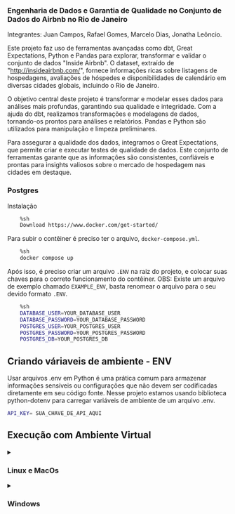 
### Engenharia de Dados e Garantia de Qualidade no Conjunto de Dados do Airbnb no Rio de Janeiro
Integrantes:
Juan Campos,
Rafael Gomes,
Marcelo Dias,
Jonatha Leôncio.

Este projeto faz uso de ferramentas avançadas como dbt, Great Expectations, Python e Pandas para explorar, transformar e validar o conjunto de dados "Inside Airbnb". O dataset, extraído de "http://insideairbnb.com/", fornece informações ricas sobre listagens de hospedagens, avaliações de hóspedes e disponibilidades de calendário em diversas cidades globais, incluindo o Rio de Janeiro.

O objetivo central deste projeto é transformar e modelar esses dados para análises mais profundas, garantindo sua qualidade e integridade. Com a ajuda do dbt, realizamos transformações e modelagens de dados, tornando-os prontos para análises e relatórios. Pandas e Python são utilizados para manipulação e limpeza preliminares.

Para assegurar a qualidade dos dados, integramos o Great Expectations, que permite criar e executar testes de qualidade de dados. Este conjunto de ferramentas garante que as informações são consistentes, confiáveis e prontas para insights valiosos sobre o mercado de hospedagem nas cidades em destaque.


### Postgres 

Instalação

```bash
    %sh 
    Download https://www.docker.com/get-started/
```


Para subir o contêiner é preciso ter o arquivo, `docker-compose.yml`.

```bash
    %sh 
    docker compose up
```

Após isso, é preciso criar um arquivo `.ENV` na raiz do projeto, e colocar suas chaves para o correto funcionamento do contêiner.
OBS: Existe um arquivo de exemplo chamado `EXAMPLE_ENV`, basta renomear o arquivo para o seu devido formato `.ENV`.

```bash
    %sh 
    DATABASE_USER=YOUR_DATABASE_USER
    DATABASE_PASSWORD=YOUR_DATABASE_PASSWORD
    POSTGRES_USER=YOUR_POSTGRES_USER
    POSTGRES_PASSWORD=YOUR_POSTGRES_PASSWORD
    POSTGRES_DB=YOUR_POSTGRES_DB

```

<summary><h2>Criando váriaveis de ambiente - ENV</h3></summary>

Usar arquivos .env em Python é uma prática comum para armazenar informações sensíveis ou configurações que não devem ser codificadas diretamente em seu código fonte. Nesse projeto estamos usando biblioteca python-dotenv para carregar variáveis de ambiente de um arquivo .env.

```bash
API_KEY= SUA_CHAVE_DE_API_AQUI

```

<summary><h2>Execução com Ambiente Virtual</h2></summary>

<details>
<summary><h3>Linux e MacOs</h3></summary>

## Instale o virtualenv

Para instalar o `virtualenv`, abra o terminal e execute o seguinte comando:

```bash
pip install virtualenv
```

## Criação e Ativação de um Ambiente Virtual

Abra o terminal e navegue até o diretório raiz do projeto, lá crie o ambiente com o seguinte comando:

```bash
virtualenv venv
```

Agora ative seu ambiente virtual:

```bash
source venv/bin/activate
```

## Instlação das ferraments necessárias:

Agora você pode, ainda na pasta raiz, instalar as ferramentas necessárias para rodar a aplicação usando o arquivo requirements.txt:

```bash
pip install -r requirements.txt
```

## Desativação do ambiente virtual:

Para desativar seu ambiente virtual, basta executar o seguinte comando:

```bash
deactivate
```

</details>

<details>
<summary><h3>Windows</h3></summary>

## Instale o virtualenv

Para instalar o `virtualenv`, abra o Prompt de Comando ou PowerShell como administrador e execute o seguinte comando:

```bash
pip install virtualenv
```

## Criação e Ativação de um Ambiente Virtual

Abra o Prompt de Comando ou PowerShell e navegue até o diretório raiz do projeto, lá crie o ambiente com o seguinte comando:

```bash
virtualenv venv
```

Agora ative seu ambiente virtual:

```bash
venv/bin/activate
```

## Instlação das ferraments necessárias:

Agora você pode, ainda na pasta raiz, instalar as ferramentas necessárias para rodar a aplicação usando o arquivo requirements.txt:

```bash
pip install -r requirements.txt
```

## Desativação do ambiente virtual:

Para desativar seu ambiente virtual, basta executar o seguinte comando:

```bash
deactivate
